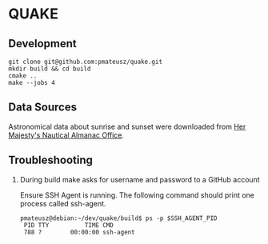 # QUAKE

## Development

```shell
git clone git@github.com:pmateusz/quake.git
mkdir build && cd build
cmake ..
make --jobs 4
```

## Data Sources

Astronomical data about sunrise and sunset were downloaded from [Her Majesty's Nautical Almanac Office](http://astro.ukho.gov.uk/).

## Troubleshooting
1. During build make asks for username and password to a GitHub account

    Ensure SSH Agent is running. The following command should print one process called ssh-agent.
    
    ```shell
   pmateusz@debian:~/dev/quake/build$ ps -p $SSH_AGENT_PID 
     PID TTY          TIME CMD
     788 ?        00:00:00 ssh-agent
   ```

